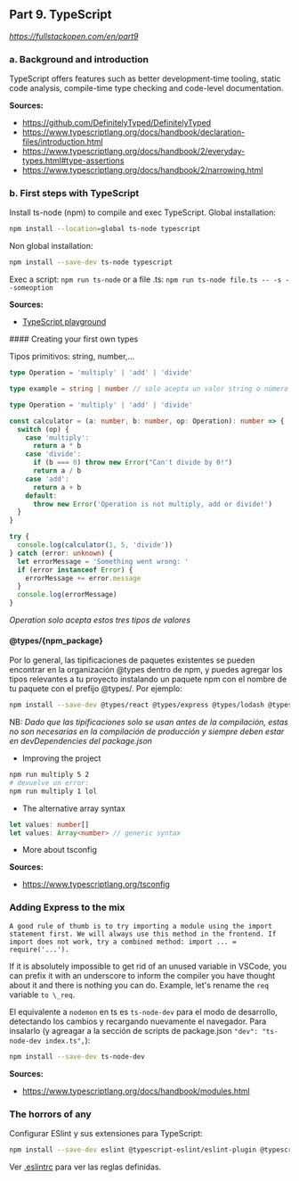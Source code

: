 ## Part 9. TypeScript

_https://fullstackopen.com/en/part9_

### a. Background and introduction

TypeScript offers features such as better development-time tooling, static code analysis, compile-time type checking and code-level documentation.

**Sources:**

- https://github.com/DefinitelyTyped/DefinitelyTyped
- https://www.typescriptlang.org/docs/handbook/declaration-files/introduction.html
- https://www.typescriptlang.org/docs/handbook/2/everyday-types.html#type-assertions
- https://www.typescriptlang.org/docs/handbook/2/narrowing.html

### b. First steps with TypeScript

Install ts-node (npm) to compile and exec TypeScript. Global installation:

```sh
npm install --location=global ts-node typescript
```

Non global installation:

```sh
npm install --save-dev ts-node typescript
```

Exec a script: `npm run ts-node` or a file .ts: `npm run ts-node file.ts -- -s --someoption`

**Sources:**

- [TypeScript playground](https://typescriptlang.org/play)

#### Creating your first own types

Tipos primitivos: string, number,...

```ts
type Operation = 'multiply' | 'add' | 'divide'

type example = string | number // solo acepta un valor string o número

type Operation = 'multiply' | 'add' | 'divide'

const calculator = (a: number, b: number, op: Operation): number => {
  switch (op) {
    case 'multiply':
      return a * b
    case 'divide':
      if (b === 0) throw new Error("Can't divide by 0!")
      return a / b
    case 'add':
      return a + b
    default:
      throw new Error('Operation is not multiply, add or divide!')
  }
}

try {
  console.log(calculator(1, 5, 'divide'))
} catch (error: unknown) {
  let errorMessage = 'Something went wrong: '
  if (error instanceof Error) {
    errorMessage += error.message
  }
  console.log(errorMessage)
}
```

_Operation solo acepta estos tres tipos de valores_

#### @types/{npm_package}

Por lo general, las tipificaciones de paquetes existentes se pueden encontrar en la organización @types dentro de npm, y puedes agregar los tipos relevantes a tu proyecto instalando un paquete npm con el nombre de tu paquete con el prefijo @types/. Por ejemplo:

```sh
npm install --save-dev @types/react @types/express @types/lodash @types/jest @types/mongoose
```

NB: _Dado que las tipificaciones solo se usan antes de la compilación, estas no son necesarias en la compilación de producción y siempre deben estar en devDependencies del package.json_

- Improving the project

```sh
npm run multiply 5 2
# devuelve un error:
npm run multiply 1 lol
```

- The alternative array syntax

```ts
let values: number[]
let values: Array<number> // generic syntax
```

- More about tsconfig

**Sources:**

- https://www.typescriptlang.org/tsconfig

### Adding Express to the mix

    A good rule of thumb is to try importing a module using the import statement first. We will always use this method in the frontend. If import does not work, try a combined method: import ... = require('...').

If it is absolutely impossible to get rid of an unused variable in VSCode, you can prefix it with an underscore to inform the compiler you have thought about it and there is nothing you can do. Example, let's rename the `req` variable `to \_req`.

El equivalente a `nodemon` en ts es `ts-node-dev` para el modo de desarrollo, detectando los cambios y recargando nuevamente el navegador. Para insalarlo (y agreagar a la sección de scripts de package.json `"dev": "ts-node-dev index.ts",`):

```sh
npm install --save-dev ts-node-dev
```

**Sources:**

- https://www.typescriptlang.org/docs/handbook/modules.html

### The horrors of any

Configurar ESlint y sus extensiones para TypeScript:

```sh
npm install --save-dev eslint @typescript-eslint/eslint-plugin @typescript-eslint/parser
```

Ver [.eslintrc](.eslintrc) para ver las reglas definidas.
